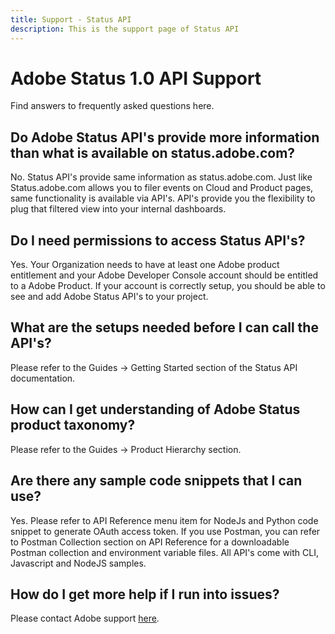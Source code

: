 ```yaml
---
title: Support - Status API
description: This is the support page of Status API 
---
```


<Hero slots="heading, text" background="rgb(19, 93, 183)"/>

# Adobe Status 1.0 API Support

Find answers to frequently asked questions here.

## Do Adobe Status API's provide  more information than what is available on status.adobe.com?
No. Status API's provide same information as status.adobe.com. Just like Status.adobe.com allows you to filer events on Cloud and Product pages, same functionality is available via API's. API's provide you the flexibility to plug that filtered view into your internal dashboards.

## Do I need permissions to access Status API's?
Yes. Your Organization needs to have at least one Adobe product entitlement and your Adobe Developer Console account should be entitled to a Adobe Product. If your account is correctly setup, you should be able to see and add Adobe Status API's to your project.

## What are the setups needed before I can call the API's?
Please refer to the Guides -> Getting Started section of the Status API documentation.

## How can I get understanding of Adobe Status product taxonomy?
Please refer to the Guides -> Product Hierarchy section.

## Are there any sample code snippets that I can use?
Yes. Please refer to API Reference menu item for NodeJs and Python code snippet to generate OAuth access token. If you use Postman, you can refer to Postman Collection section on API Reference for a downloadable Postman collection and environment variable files. All API's come with CLI, Javascript and NodeJS samples.

## How do I get more help if I run into issues?
Please contact Adobe support [here](https://experienceleague.adobe.com/?support-tab=home#support). 
